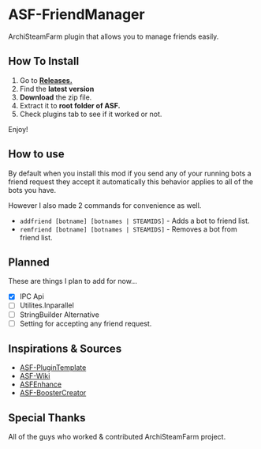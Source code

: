 # ASF-FriendManager

ArchiSteamFarm plugin that allows you to manage friends easily.
## How To Install
1. Go to [**Releases.**](https://github.com/WiLuX-Source/ASF-FriendManager/releases)
2. Find the **latest version**
3. **Download** the zip file.
4. Extract it to **root folder of ASF.**
5. Check plugins tab to see if it worked or not.

Enjoy!

## How to use
By default when you install this mod if you send any of your running bots a friend request they accept it automatically this behavior applies to all of the bots you have.

However I also made 2 commands for convenience as well.

- `addfriend [botname] [botnames | STEAMIDS]` - Adds a bot to friend list.
- `remfriend [botname] [botnames | STEAMIDS]` - Removes a bot from friend list.

## Planned
These are things I plan to add for now...
- [x] IPC Api
- [ ] Utilites.Inparallel
- [ ] StringBuilder Alternative
- [ ] Setting for accepting any friend request.
## Inspirations & Sources
- [ASF-PluginTemplate](https://github.com/JustArchiNET/ASF-PluginTemplate)
- [ASF-Wiki](https://github.com/JustArchiNET/ArchiSteamFarm/wiki/Plugins)
- [ASFEnhance](https://github.com/chr233/ASFEnhance)
- [ASF-BoosterCreator](https://github.com/Rudokhvist/BoosterCreator)
## Special Thanks
All of the guys who worked & contributed ArchiSteamFarm project.